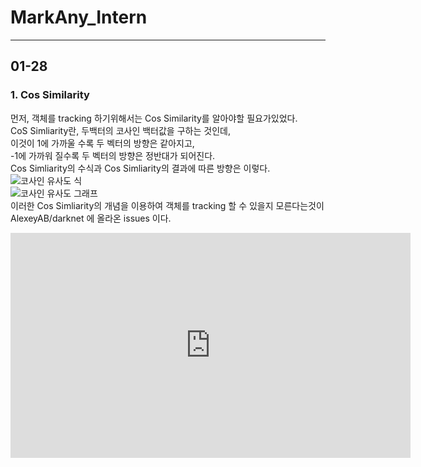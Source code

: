 # MarkAny_Intern
------------
## 01-28 
### 1. Cos Similarity
 먼저, 객체를 tracking 하기위해서는 Cos Similarity를 알아야할 필요가있었다.<br>
 CoS Simliarity란, 두백터의 코사인 백터값을 구하는 것인데,<br>
 이것이 1에 가까울 수록 두 벡터의 방향은 같아지고,<br>
 -1에 가까워 질수록 두 벡터의 방향은 정반대가 되어진다.<br>
 Cos Simliarity의 수식과 Cos Simliarity의 결과에 따른 방향은 이렇다.<br>
![코사인 유사도 식](https://user-images.githubusercontent.com/59689327/106098019-a8745500-617b-11eb-8fbd-712295f9dfb9.PNG)<br>
![코사인 유사도 그래프](https://user-images.githubusercontent.com/59689327/106098014-a7432800-617b-11eb-81ae-ca388827af1e.PNG)<br>
이러한 Cos Simliarity의 개념을 이용하여 객체를 tracking 할 수 있을지 모른다는것이 AlexeyAB/darknet 에 올라온 issues 이다.<br>  
<iframe width="640" height="360" src="https://www.youtube.com/embed/6Az2cNU7gUw" frameborder="0" gesture="media" allowfullscreen=""></iframe>
